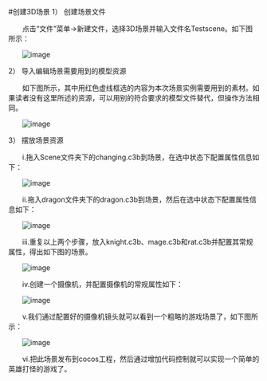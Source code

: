 #创建3D场景
1）	创建场景文件

&emsp;&emsp;点击“文件”菜单->新建文件，选择3D场景并输入文件名Testscene。如下图所示：

&emsp;&emsp;![image](res/image0001.png) 

2）	导入编辑场景需要用到的模型资源

&emsp;&emsp;如下图所示，其中用红色虚线框选的内容为本次场景实例需要用到的素材。如果读者没有这里所述的资源，可以用别的符合要求的模型文件替代，但操作方法相同。

&emsp;&emsp;![image](res/image0002.png) 

3）	摆放场景资源

&emsp;&emsp;i.拖入Scene文件夹下的changing.c3b到场景，在选中状态下配置属性信息如下：

&emsp;&emsp;![image](res/image0003.png) 
 
&emsp;&emsp;ii.拖入dragon文件夹下的dragon.c3b到场景，然后在选中状态下配置属性信息如下：

&emsp;&emsp;![image](res/image0004.png) 

&emsp;&emsp;iii.重复以上两个步骤，放入knight.c3b、mage.c3b和rat.c3b并配置其常规属性，得出如下图的场景。

&emsp;&emsp;![image](res/image0005.png) 
 
&emsp;&emsp;iv.创建一个摄像机，并配置摄像机的常规属性如下：

&emsp;&emsp;![image](res/image0006.png) 
 
&emsp;&emsp;v.我们通过配置好的摄像机镜头就可以看到一个粗略的游戏场景了，如下图所示：

&emsp;&emsp;![image](res/image0007.png) 
 
&emsp;&emsp;vi.把此场景发布到cocos工程，然后通过增加代码控制就可以实现一个简单的英雄打怪的游戏了。
